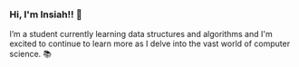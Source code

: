 ### Hi, I'm Insiah!! 👋

I’m a student currently learning data structures and algorithms and I'm excited to continue to learn more as I delve into the vast world of computer science. 📚
